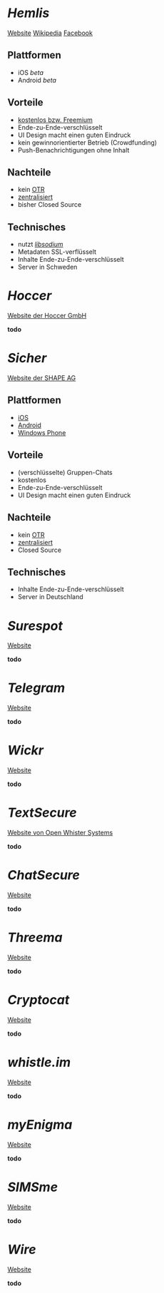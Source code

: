 # *Hemlis*

[Website](https://heml.is/)
[Wikipedia](http://de.wikipedia.org/wiki/Peter_Sunde#Hemlis)
[Facebook](https://www.facebook.com/hemlismessenger)


## Plattformen

- iOS *beta*
- Android *beta*


## Vorteile

- [kostenlos bzw. Freemium](https://hemlismessenger.wordpress.com/2013/07/10/first-bunch-of-questions-from-our-funders-answered/)
- Ende-zu-Ende-verschlüsselt
- UI Design macht einen guten Eindruck
- kein gewinnorientierter Betrieb (Crowdfunding)
- Push-Benachrichtigungen ohne Inhalt


## Nachteile

- kein [OTR](http://de.wikipedia.org/wiki/Off-the-Record_Messaging)
- [zentralisiert](https://hemlismessenger.wordpress.com/2013/07/10/first-bunch-of-questions-from-our-funders-answered/)
- bisher Closed Source


## Technisches

- nutzt [*libsodium*](https://github.com/jedisct1/libsodium)
- Metadaten SSL-verflüsselt
- Inhalte Ende-zu-Ende-verschlüsselt
- Server in Schweden




# *Hoccer*

[Website der Hoccer GmbH](http://hoccer.com/de/)

**todo**




# *Sicher*

[Website der SHAPE AG](http://www.shape.ag/de/)


## Plattformen

- [iOS](https://itunes.apple.com/app/sicher/id840809344)
- [Android](https://play.google.com/store/apps/details?id=de.shapeservices.sicher)
- [Windows Phone](http://www.windowsphone.com/en-us/store/app/sicher/db533299-e7b1-4ac7-80ee-972225d49050)


## Vorteile

- (verschlüsselte) Gruppen-Chats
- kostenlos
- Ende-zu-Ende-verschlüsselt
- UI Design macht einen guten Eindruck


## Nachteile

- kein [OTR](http://de.wikipedia.org/wiki/Off-the-Record_Messaging)
- [zentralisiert](https://hemlismessenger.wordpress.com/2013/07/10/first-bunch-of-questions-from-our-funders-answered/)
- Closed Source


## Technisches

- Inhalte Ende-zu-Ende-verschlüsselt
- Server in Deutschland




# *Surespot*

[Website](https://www.surespot.me/)

**todo**




# *Telegram*

[Website](https://www.telegram.org/)

**todo**




# *Wickr*

[Website](https://wickr.com/)

**todo**




# *TextSecure*

[Website von Open Whister Systems](https://whispersystems.org/)

**todo**




# *ChatSecure*

[Website](https://chatsecure.org/)

**todo**




# *Threema*

[Website](https://threema.ch/de/)

**todo**




# *Cryptocat*

[Website](https://crypto.cat/)

**todo**




# *whistle.im*

[Website](https://whistle.im/)

**todo**




# *myEnigma*

[Website](https://www.myenigma.com/)

**todo**




# *SIMSme*

[Website](http://www.sims.me/)

**todo**

# *Wire*

[Website](https://www.wire.com/)

**todo**
